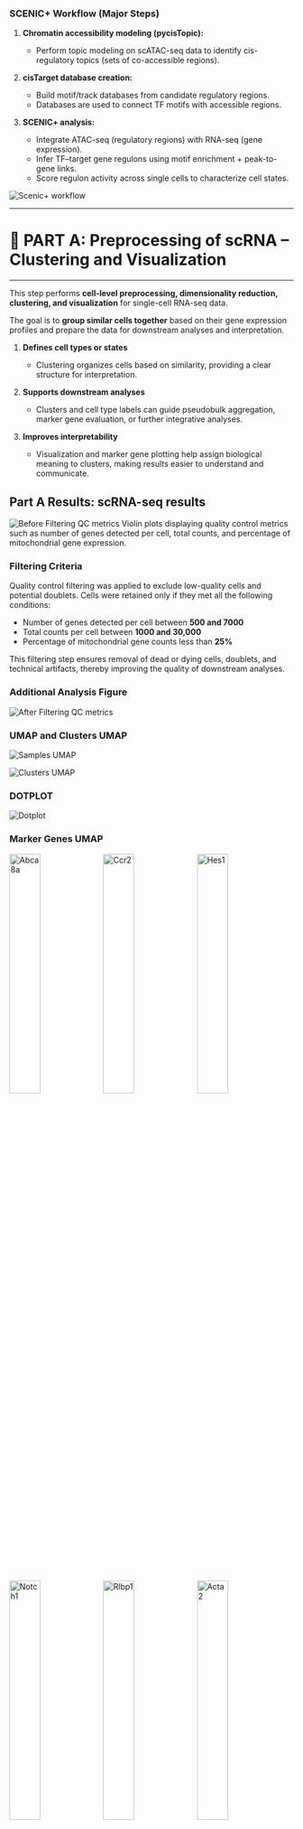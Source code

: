 ### SCENIC+ Workflow (Major Steps)

1. **Chromatin accessibility modeling (pycisTopic):**  
   - Perform topic modeling on scATAC-seq data to identify cis-regulatory topics (sets of co-accessible regions).

2. **cisTarget database creation:**  
   - Build motif/track databases from candidate regulatory regions.  
   - Databases are used to connect TF motifs with accessible regions.

3. **SCENIC+ analysis:**  
   - Integrate ATAC-seq (regulatory regions) with RNA-seq (gene expression).  
   - Infer TF–target gene regulons using motif enrichment + peak-to-gene links.  
   - Score regulon activity across single cells to characterize cell states.

![Scenic+ workflow](scenicplusWorkflow.png)


---
# 🛑 PART A: Preprocessing of scRNA – Clustering and Visualization
---

This step performs **cell-level preprocessing, dimensionality reduction, clustering, and visualization** for single-cell RNA-seq data.  

The goal is to **group similar cells together** based on their gene expression profiles and prepare the data for downstream analyses and interpretation.

1. **Defines cell types or states**
   - Clustering organizes cells based on similarity, providing a clear structure for interpretation.

2. **Supports downstream analyses**
   - Clusters and cell type labels can guide pseudobulk aggregation, marker gene evaluation, or further integrative analyses.

3. **Improves interpretability**
   - Visualization and marker gene plotting help assign biological meaning to clusters, making results easier to understand and communicate.


## Part A Results: scRNA-seq results    

![Before Filtering QC metrics](figures/violin_QC.png)
Violin plots displaying quality control metrics such as number of genes detected per cell, total counts, and percentage of mitochondrial gene expression.

### Filtering Criteria

Quality control filtering was applied to exclude low-quality cells and potential doublets. Cells were retained only if they met all the following conditions:

- Number of genes detected per cell between **500 and 7000**
- Total counts per cell between **1000 and 30,000**
- Percentage of mitochondrial gene counts less than **25%**

This filtering step ensures removal of dead or dying cells, doublets, and technical artifacts, thereby improving the quality of downstream analyses.


### Additional Analysis Figure
![After Filtering QC metrics](figures/violin_AfterQC.png)

### UMAP and Clusters UMAP


![Samples UMAP](figures/umap_clustered_mNeurog2_Samples.png)


![Clusters UMAP](figures/umap_clustered_mNeurog2_Clusters.png)

### DOTPLOT 
![Dotplot](figures/clustered_mNeurog2_Dotplot.png)

### Marker Genes UMAP

<img src="figures/umap_clustered_mNeurog2_Abca8a.png?v=4" alt="Abca8a" width="33%"><img src="figures/umap_clustered_mNeurog2_Ccr2.png?v=4" alt="Ccr2" width="33%"><img src="figures/umap_clustered_mNeurog2_Hes1.png?v=4" alt="Hes1" width="33%">
<img src="figures/umap_clustered_mNeurog2_Notch1.png?v=4" alt="Notch1" width="33%"><img src="figures/umap_clustered_mNeurog2_Rlbp1.png?v=4" alt="Rlbp1" width="33%"><img src="figures/umap_clustered_mNeurog2_Acta2.png?v=4" alt="Acta2" width="33%">
<img src="figures/umap_clustered_mNeurog2_Chat.png?v=4" alt="Chat" width="33%"><img src="figures/umap_clustered_mNeurog2_Hes5.png?v=4" alt="Hes5" width="33%"><img src="figures/umap_clustered_mNeurog2_Nrl.png?v=4" alt="Nrl" width="33%">
<img src="figures/umap_clustered_mNeurog2_Rpe65.png?v=4" alt="Rpe65" width="33%"><img src="figures/umap_clustered_mNeurog2_Apoe.png?v=4" alt="Apoe" width="33%">
<img src="figures/umap_clustered_mNeurog2_Insm1.png?v=4" alt="Insm1" width="33%"><img src="figures/umap_clustered_mNeurog2_Olig2.png?v=4" alt="Olig2" width="33%"><img src="figures/umap_clustered_mNeurog2_Sebox.png?v=4" alt="Sebox" width="33%">
<img src="figures/umap_clustered_mNeurog2_Aqp4.png?v=4" alt="Aqp4" width="33%"><img src="figures/umap_clustered_mNeurog2_Csf1r.png?v=4" alt="Csf1r" width="33%"><img src="figures/umap_clustered_mNeurog2_Isl1.png?v=4" alt="Isl1" width="33%">
<img src="figures/umap_clustered_mNeurog2_Otx2.png?v=4" alt="Otx2" width="33%"><img src="figures/umap_clustered_mNeurog2_Slc17a7.png?v=4" alt="Slc17a7" width="33%"><img src="figures/umap_clustered_mNeurog2_Arr3.png?v=4" alt="Arr3" width="33%">
<img src="figures/umap_clustered_mNeurog2_Elavl3.png?v=4" alt="Elavl3" width="33%"><img src="figures/umap_clustered_mNeurog2_Kcnj8.png?v=4" alt="Kcnj8" width="33%"><img src="figures/umap_clustered_mNeurog2_Pax2.png?v=4" alt="Pax2" width="33%">
<img src="figures/umap_clustered_mNeurog2_Slc1a3.png?v=4" alt="Slc1a3" width="33%"><img src="figures/umap_clustered_mNeurog2_Ascl1.png?v=4" alt="Ascl1" width="33%"><img src="figures/umap_clustered_mNeurog2_Elavl4.png?v=4" alt="Elavl4" width="33%">
<img src="figures/umap_clustered_mNeurog2_Lhx1.png?v=4" alt="Lhx1" width="33%"><img src="figures/umap_clustered_mNeurog2_Pax6.png?v=4" alt="Pax6" width="33%"><img src="figures/umap_clustered_mNeurog2_Slc6a9.png?v=4" alt="Slc6a9" width="33%">
<img src="figures/umap_clustered_mNeurog2_Atoh7.png?v=4" alt="Atoh7" width="33%"><img src="figures/umap_clustered_mNeurog2_Emx1.png?v=4" alt="Emx1" width="33%"><img src="figures/umap_clustered_mNeurog2_Lhx2.png?v=4" alt="Lhx2" width="33%">
<img src="figures/umap_clustered_mNeurog2_Pou4f2.png?v=4" alt="Pou4f2" width="33%"><img src="figures/umap_clustered_mNeurog2_Sox11.png?v=4" alt="Sox11" width="33%"><img src="figures/umap_clustered_mNeurog2_Bsn.png?v=4" alt="Bsn" width="33%">
<img src="figures/umap_clustered_mNeurog2_Foxn4.png?v=4" alt="Foxn4" width="33%"><img src="figures/umap_clustered_mNeurog2_Lhx4.png?v=4" alt="Lhx4" width="33%"><img src="figures/umap_clustered_mNeurog2_Prdm1.png?v=4" alt="Prdm1" width="33%">
<img src="figures/umap_clustered_mNeurog2_Sox9.png?v=4" alt="Sox9" width="33%"><img src="figures/umap_clustered_mNeurog2_Cabp5.png?v=4" alt="Cabp5" width="33%"><img src="figures/umap_clustered_mNeurog2_Gad1.png?v=4" alt="Gad1" width="33%">
<img src="figures/umap_clustered_mNeurog2_Malat1.png?v=4" alt="Malat1" width="33%"><img src="figures/umap_clustered_mNeurog2_Prdx6.png?v=4" alt="Prdx6" width="33%"><img src="figures/umap_clustered_mNeurog2_Tfap2a.png?v=4" alt="Tfap2a" width="33%">
<img src="figures/umap_clustered_mNeurog2_Calb1.png?v=4" alt="Calb1" width="33%"><img src="figures/umap_clustered_mNeurog2_Gfap.png?v=4" alt="Gfap" width="33%"><img src="figures/umap_clustered_mNeurog2_mt-Atp6.png?v=4" alt="mt-Atp6" width="33%">
<img src="figures/umap_clustered_mNeurog2_Rbfox3.png?v=4" alt="Rbfox3" width="33%"><img src="figures/umap_clustered_mNeurog2_Tie1.png?v=4" alt="Tie1" width="33%"><img src="figures/umap_clustered_mNeurog2_Calb2.png?v=4" alt="Calb2" width="33%">
<img src="figures/umap_clustered_mNeurog2_Glul.png?v=4" alt="Glul" width="33%"><img src="figures/umap_clustered_mNeurog2_Neurog2.png?v=4" alt="Neurog2" width="33%"><img src="figures/umap_clustered_mNeurog2_Rho.png?v=4" alt="Rho" width="33%">
<img src="figures/umap_clustered_mNeurog2_Vim.png?v=4" alt="Vim" width="33%">

### Annotations 

![Annotations ON](figures/annotated_clustered_mNeurog2_annotationsON.png)

![Annotations](figures/annotated_clustered_mNeurog2_annotations.png)

### Cell counts 

This is the cell counts in clusters based on barcodes:

| Cluster      | Cell Count |
|--------------|-----------|
| MG           | 3206      |
| BC           | 1298      |
| Rod          | 997       |
| MGPC         | 612       |
| Microglia    | 344       |
| AC           | 103       |
| Cone         | 48        |
| Astrocyte    | 4         |
|**Total cells** | **6612** |


---
# 🛑 PART B: Pycistopic: preprocessing the ATAC part and integrating metadata from scRNA 
---


## scATAC preanalyis by Seurat as input to pycistopic preprocessing 

![ATAC UMAP](ATAC_samples.png)

### Clustering 

![ATAC CLUSTERS](ATAC_clusters.png)

---

> ## 🔹 1. Pseudobulk Export with pycisTopic 

This step **executes the pseudobulk aggregation** using `pycisTopic`.  
- Takes the conceptual idea and TSV intermediates from Step 1 and **produces the actual BED/BigWig files** for downstream analysis.  
- Aggregates reads per **cell type × sample**, generating clean coverage tracks for visualization and peak calling.  

---

## [pycistopic_pseudobulk.py](pycistopic_pseudobulk.py)


1. **Aggregates fragments into pseudobulk TSVs** (if not already created)  
   - Combines all reads for each group into a single table of fragment coordinates.  

3. **Converts TSVs to standard formats**  
   - **BED files:** fragment positions formatted for downstream peak calling (MACS2, etc.).  
   - **BigWig files:** normalized coverage tracks for visualization in genome browsers.  

4. **Organizes outputs**  
   - Saves **TSV reference files** with paths to all BED and BigWig files for downstream pipelines.  

---

> ## Inputs
>
> 1. **Fragment files**: `fragments.tsv.gz` per sample (from the experiment).  
> 2. **Chromosome sizes**: defines genome boundaries (from UCSC or Ensembl).  

---

> ## Outputs
>
> 1. **BED files** – fragment coordinates per pseudobulk (cell type × sample).  
> 2. **BigWig files** – normalized coverage tracks for genome browsers or QC.  
> 3. **TSV lists** – references of all generated BED/BigWig paths.  

---

Step 1 was like **planning and creating the combined raw audio (TSV tables)**.  
Step 2 is where we **mix, normalize, and export it into clean, usable formats (BED/BigWig)** for analysis.  
 
## Pseudobulk output: cell data summary

Total barcodes across all samples: 1156914
-----------------------
Sample distribution:
-----------------------
### 
| Sample   | Barcodes   |
|----------|------------|
| Control  | 584491     |
| KO       | 572423     |

and

```
scenicOuts/
└── consensus_peak_calling
    ├── bed_paths.tsv
    ├── bw_paths.tsv
    ├── pseudobulk_bed_files
    │   ├── Control.fragments.tsv.gz
    │   └── KO.fragments.tsv.gz
    └── pseudobulk_bw_files
        ├── Control.bw
        └── KO.bw
```


> ## 🔹 2. Peak Calling Step with MACS2


This step identifies **peaks**, i.e., genomic regions that are significantly enriched for ATAC-seq fragments.  

- Pseudobulk files summarize the signal for each **cell type × sample**.  
- MACS2 uses these aggregated fragment coordinates to detect regions with **high accessibility**, likely representing regulatory elements such as enhancers or promoters.  
- The output peaks are later used to generate **consensus peaks** and for topic modeling in pycisTopic.

---

> ## Inputs
>
> 1. **Pseudobulk BED files** from the previous step  
>    - Contain aggregated fragment coordinates per cell type × sample.  
>
> 2. **Genome size** (e.g., `mm` for mouse)  
>    - Required for MACS2 to estimate background signal and calculate statistical significance.  

---

> ## Outputs
>
> 1. **Peak files (`.narrowPeak`)**  
>    - Lists genomic regions with significantly enriched ATAC fragments per pseudobulk.  
>
> 2. **BED files of peaks (optional)**  
>    - Can be used for merging into consensus peaks across samples.  
>
> 3. **Auxiliary MACS2 files**  
>    - Statistics and logs for quality control (e.g., peak scores, fragment pileups).  

---

## [run_macs2](`run_macs2.py`)

1. **Convert fragment files to BED format**  
   - Ensures compatibility with MACS2 (chromosome, start, end).  

2. **Call peaks using MACS2**  
   - Scans the genome to find regions with **more fragments than expected by chance**.  
   - Parameters like `--shift` and `--extsize` adjust fragment positioning to capture accessible regions accurately.  
   - Each pseudobulk sample is processed independently.  

3. **Store peak files**  
   - Produces a BED-like file of called peaks for each pseudobulk.


Think of the pseudobulk BED as a **heat map of open windows across the city**.  
- MACS2 finds **clusters of “hot spots”** where many windows are open at once — these are your peaks.  
- Each peak represents a genomic region with strong evidence of accessibility in that cell type.


### Density plot for KO and Controol narrowPeaks 

![Control](Control_peaks.png)  

![KO](KO_peaks.png)



> ## 🔹 3. Consensus Peak Generation Step


After pseudobulk aggregation and MACS2 peak calling, each sample (or cell type × sample) has its **own set of peaks**.  
- Different samples may have slightly different peaks because of biological variability or sequencing depth.  
- To do comparative analyses across samples or feed data into pycisTopic, we need **one unified set of peaks** — the **consensus peak set**.  

Think of it as **finding all regions that are open in at least one sample and merging overlapping regions into a master list**.

- Ensures **all samples/cell types are analyzed on the same set of genomic regions**, which is critical for:
  - Accurate topic modeling (pycisTopic LDA)
  - Differential accessibility analysis
  - Integration with scRNA-seq metadata
---

## What does it do?

1. **Collect all individual MACS2 peaks**  
   - Each pseudobulk BED file from Step 2 has peaks called separately using MACS2.  

2. **Combine all peak files**  
   - Concatenate all peak files into one large table.  

3. **Sort and merge overlapping peaks**  
   - Using tools like **bedtools sort** and **bedtools merge**.  
   - If two peaks from different samples overlap, they are merged into a single peak region.  
   - The result is a **non-redundant, genome-wide consensus peak set**.

---

> ## Inputs
>
> 1. **MACS2 peak files** (`*.narrowPeak` or BED)  
>    - Generated per sample/pseudobulk in the previous MACS2 step.  
>
> 2. **Optional parameters** (if any) for merging, e.g., minimum overlap or padding.  

---

> ## Outputs
>
> 1. **Consensus peaks BED file**  
>    - One unified list of all peak regions across samples.  
>    - This file is later used to define **features/regions in pycisTopic objects**.  
>
> 2. **Intermediate combined BED** (optional)  
>    - The unsorted concatenated peaks before merging.  


---

Imagine several people drawing maps of the same city, each highlighting where the windows are open.  
- Each map may differ slightly.  
- The consensus peak step **merges all maps into one master map** that shows all open windows observed across everyone.  


---


> ## 🔹 4. TSS Generation Step in pycisTopic

This step generates a **BED file containing the transcription start sites (TSSs)** of genes for the reference genome.  

- TSS regions are important for **quality control**, such as checking **TSS enrichment** in ATAC-seq data.  
- It can also be used to **annotate peaks** with nearby genes for downstream analyses.  

1. **Extract TSS positions from gene annotations**
   - For each gene, determine the **chromosome, strand, and start position** corresponding to the TSS.

2. **Convert to BED format**
   - Each TSS is represented as a genomic interval suitable for downstream QC or annotation.

3. **Save TSS BED file**
   - The BED file can be used for **TSS enrichment analysis** or annotating peaks to genes.

- This step **does not directly depend on the pseudobulk or MACS2 peaks**.
- It **uses the reference genome annotation**, so it is independent of previous sample-specific steps.
- The generated TSS BED file is primarily used for **quality control** (e.g., checking enrichment of ATAC signal at TSSs) and for **peak annotation downstream**.


---

> ## Inputs
>
> 1. **Reference genome annotation**  
>    - Provided by pycisTopic via Ensembl gene annotations (e.g., `"mmusculus_gene_ensembl"`).  
>    - Contains gene coordinates, including TSS positions.  
>
> 2. **Genome build specification**  
>    - UCSC or Ensembl genome coordinates (e.g., `"mm10"` for mouse).  
>
> ---
>
> ## Outputs
>
> 1. **TSS BED file**  
>    - Contains genomic coordinates of all transcription start sites for the reference genome.  
>    - Example path: `outs/qc/tss_mm10.bed`.  


> ## 🔹 5. QC check and plots 


### TH1
- Barcode QC  
  ![](scenicOuts/QC/TH1_barcode_qc.png)

- General QC  
  ![](scenicOuts/QC/TH1_qc.png)

### TH2
- Barcode QC  
  ![](scenicOuts/QC/TH2_barcode_qc.png)

- General QC  
  ![](scenicOuts/QC/TH2_qc.png)


### QC Barcodes Summary

#### File Information
- **File**: `qc_barcodes_thresholds.pkl`
- **Status**: ✅ **VALID** - Ready for CistopicObject creation

#### Sample Overview

| Sample | Cells Passing QC | Unique Fragments Threshold | TSS Enrichment Threshold | FRIP Threshold |
|--------|------------------|----------------------------|--------------------------|----------------|
| **TH1** | ~200 cells | 1,354 | 1.72 | 0 |
| **TH2** | ~200 cells | 1,174 | 1.87 | 0 |

#### Data Structure
```python
{
    'barcodes': {
        'TH1': array([~200 cell barcodes]),
        'TH2': array([~200 cell barcodes])
    },
    'thresholds': {
        'TH1': {
            'unique_fragments_threshold': 1353.92,
            'tss_enrichment_threshold': 1.72,
            'frip_threshold': 0
        },
        'TH2': {
            'unique_fragments_threshold': 1174.01,
            'tss_enrichment_threshold': 1.87,
            'frip_threshold': 0
        }
    }
}
```

> ## 🔹 6. Creating Cistopic Objects Step

This step creates a **cistopic object**, which is the central data structure used by pycisTopic for **topic modeling of chromatin accessibility**.  

- The cistopic object organizes **fragment data, peak regions, and QC information** in a way suitable for downstream analyses.  
- It is essentially a **single-cell peak-by-cell matrix** stored in a Python pickle file, with metadata attached.  

1. **Load fragments and QC metadata**
   - Filter cells based on QC thresholds.

2. **Map fragments to consensus peaks**
   - Assign each fragment from a cell to a peak, creating a **peak-by-cell matrix**.

3. **Remove blacklisted regions**
   - Exclude problematic regions that may generate false positives.

4. **Store in cistopic object**
   - Includes:
     - Cell-by-peak matrix
     - Cell metadata (sample, cell type, QC info)
     - Peak metadata (genomic coordinates, annotation)

5. **Save as Python pickle**
   - This object will be used for **topic modeling, clustering, and downstream analysis**.

- This step is **critical** because it transforms raw and pseudobulk fragment data into a structured object suitable for all downstream pycisTopic analyses.

---

> ## Inputs
>
> 1. **Fragments dictionary (`fragments_dict.pkl`)**  
>    - Maps each sample name to its fragment file (`.tsv.gz`).  
>    - Produced or referenced from earlier steps (preprocess/pseudobulk fragment info).  
>
> 2. **QC results (`qc_barcodes_thresholds.pkl`)**  
>    - Information about filtered/high-quality cells, such as thresholds for minimum fragments, TSS enrichment, etc.  
>    - Derived from QC steps performed earlier.  
>
> 3. **Consensus peaks BED file**  
>    - Generated in the **previous consensus peak step**.  
>    - Defines the genomic regions (peaks) that will form the rows of the cell-by-peak matrix.  
>
> 4. **Blacklist BED file (`mm10-blacklist.v2.bed`)**  
>    - Contains regions of the genome known to produce artefactual signals, which are excluded.  
>
> 5. **QC output directory**  
>    - Provides additional QC-related files for integration.  
>
> 6. **Number of CPUs (`n_cpu`)**  
>    - Used for parallel processing.  
>
> ---
>
> ## Outputs
>
> 1. **Cistopic object (`cistopic_objects_mm10.pkl`)**  
>    - Single Python object storing the filtered peak-by-cell matrix and associated metadata.  
>    - Ready for running **topic modeling (LDA)** and other analyses in pycisTopic.  


# CistopicObject Analysis Summary

## 📁 File Information
- **File**: `cistopic_objects_mm10.pkl`
- **Status**: ✅ **VALID** - Ready for SCENIC+ workflow
- **Size**: 244,060.45 KB
- **Structure**: List of 2 CistopicObjects

## 🧫 Sample Overview

| Sample | Cells | Regions | Project Name | Fragment File |
|--------|-------|---------|--------------|---------------|
| **TH1** | 294 cells | 163,474 regions | `TH1` | `TH1_atac_fragments.tsv.gz` |
| **TH2** | 258 cells | 163,375 regions | `TH2` | `TH2_atac_fragments.tsv.gz` |

## 📊 Data Structure

### Cell Data (per sample)
- **Shape**: 294 × 23 (TH1), 258 × 23 (TH2)
- **Key Columns**: 
  - `cisTopic_nr_frag` - Total fragments per cell
  - `cisTopic_log_nr_frag` - Log-transformed fragment count
  - `cisTopic_nr_acc` - Accessible regions per cell
  - `sample_id` - Sample identifier
- **Barcode Format**: `{CELL_BARCODE}-{SAMPLE_ID}` (e.g., `ATCACAATCACAGGAA-1-TH1`)

### Region Data (per sample)
- **Shape**: ~163,000 × 8
- **Genomic Format**: `chr{number}:{start}-{end}`
- **Key Columns**: 
  - `Chromosome`, `Start`, `End`, `Width`
  - `cisTopic_nr_frag` - Fragment count per region
  - `cisTopic_nr_acc` - Cell accessibility per region

## ✅ Quality Assessment
- **✓ Cell Recovery**: Good cell counts (294 + 258 = 552 total cells)
- **✓ Region Consistency**: Similar number of regions between samples
- **✓ Data Integrity**: All expected metadata columns present
- **✓ Format Compliance**: Proper barcode and region naming conventions

**Status**: ✅ **READY FOR DOWNSTREAM ANALYSIS**

> ## 🔹 7. Merging Cistopic Objects Step


This step merges **one or more cistopic objects** into a single unified object.  

- In workflows with multiple samples, batches, or preprocessing runs, each cistopic object may represent a separate sample or subset of cells.  
- Merging combines them into a **single cistopic object**, making downstream analyses (topic modeling, clustering, DAR analysis) easier and consistent across all cells.  

1. **Load all input cistopic objects**
   - One object per sample or batch.

2. **Combine peak matrices**
   - Align peaks across objects to ensure **consistent genomic coordinates**.

3. **Merge cell metadata**
   - Keep track of **cell type, sample, QC info** for all cells.

4. **Create unified cistopic object**
   - Contains all cells and peaks in a single structure.

5. **Save merged object**
   - Stored as a Python pickle for use in downstream pycisTopic steps.

- **Takes individual cistopic objects** generated in the `create_cistopic_objects.py` step.
- Aligns and merges them so that **all samples/cells are in one unified object** for downstream pycisTopic analysis.

---
> ## Inputs
>
> 1. **Cistopic object(s) (`cistopic_objects_mm10.pkl`)**  
>    - Created in the previous step.  
>    - Contains:  
>      - Peak-by-cell matrices  
>      - Cell metadata (cell type, sample, QC info)  
>      - Peak metadata  
>
> 2. **Output path (`merged_cistopic.pkl`)**  
>    - Where the merged cistopic object will be saved.  
>
> ---
>
> ## Outputs
>
> 1. **Merged cistopic object (`merged_cistopic.pkl`)**  
>    - Single object containing all cells and peaks.  
>    - Ready for:  
>      - LDA/topic modeling  
>      - Clustering  
>      - Differential accessibility analysis  

1. **Load all input cistopic objects**  
   - One object per sample or batch.  

2. **Combine peak matrices**  
   - Align peaks across objects to ensure **consistent genomic coordinates**.  

3. **Merge cell metadata**  
   - Keep track of **cell type, sample, QC info** for all cells.  

4. **Create unified cistopic object**  
   - Contains all cells and peaks in a single structure.  

5. **Save merged object**  
   - Stored as a Python pickle for use in downstream pycisTopic steps.

---

## Merged CistopicObject Summary

### 📊 Dataset Overview
- **Project**: TH1_TH2_merged
- **Total Cells**: 552 (294 TH1 + 258 TH2)
- **Total Regions**: 164,065
- **File Size**: 226,875.51 KB

### 🧫 Sample Integration
- **Fragments**: Both TH1 and TH2 fragment files integrated
- **Cell Data**: All 552 cells with complete QC metrics (23 columns)
- **Region Data**: Unified genomic regions from both samples



> ## 🔹 8. Adding scRNA-seq Metadata to Cistopic Objects

This step integrates **scRNA-seq-derived metadata** into the merged cistopic object.  

- Single-cell RNA-seq preprocessing (clustering, cell type annotation) provides **cell type labels, sample IDs, or other metadata**.  
- Attaching this information to the cistopic object allows **linking chromatin accessibility topics to known cell types** for interpretation.  

1. **Load merged cistopic object**
   - Contains all ATAC-seq cells in a single structure.

2. **Load scRNA metadata**
   - Map cell barcodes to those in the cistopic object.

3. **Attach metadata to cistopic object**
   - Adds new columns in the cell metadata (obs) of the cistopic object.
   - This allows **annotating cells with known cell types or clusters** derived from scRNA-seq.

4. **Save updated cistopic object**
   - The new object contains both chromatin accessibility data and scRNA-derived annotations.

- **Takes the merged cistopic object** from the previous merging step.
- **Takes metadata from scRNA preprocessing**, including clusters and cell type labels.
- **Purpose:** Link ATAC-seq profiles to known cell types for biological interpretation and downstream analyses.


---

> ## Inputs
>
> 1. **Merged cistopic object (`merged_cistopic.pkl`)**  
>    - Created in the previous merge step.  
>    - Contains the **ATAC-seq peak-by-cell matrix** and ATAC metadata.  
>
> 2. **scRNA-seq metadata CSV (`scRNA_barcodes.csv`)**  
>    - Contains cell barcodes and associated information such as:  
>      - Cell type labels  
>      - Sample ID  
>      - Cluster assignments  
>
> 3. **Output pickle path (`merged_with_meta.pkl`)**  
>    - Where the updated cistopic object with metadata will be saved.  
>
> ---
>
> ## Outputs
>
> 1. **Cistopic object with scRNA metadata (`merged_with_meta.pkl`)**  
>    - Each cell now has ATAC-seq data **and** associated scRNA-seq-derived labels.  
>    - Enables cell type–specific analyses in topic modeling, DAR identification, and visualization.  
> 
> ---


> ## 🔹 9. Topic Modeling with Mallet (run_mallet.py)

This step performs **Latent Dirichlet Allocation (LDA) topic modeling** on the chromatin accessibility data stored in the cistopic object.  

- Each **topic represents a set of genomic regions (peaks) that tend to be accessible together** across cells.  
- Topic modeling reduces the high-dimensional peak-by-cell matrix into a **smaller number of interpretable patterns**, capturing regulatory programs or cell type–specific accessibility.  
- Mallet is a high-performance Java-based LDA implementation used here to efficiently handle large single-cell ATAC datasets.  

1. **Cistopic object with topic models**
   - Contains updated metadata:
     - Each cell’s topic proportions
     - Each topic’s peak composition

2. **Mallet model files**
   - Intermediate files for each topic and iteration
   - Useful for diagnostics or rerunning analyses

3. **Saved directories** (`MALLET/`)
   - Organizes all output for downstream steps, including LDA visualization and DAR analysis.

- **Takes the annotated cistopic object** from `add_scrna_metadata.py`
- Uses the **peak-by-cell matrix** (from consensus peaks) and **cell metadata** (from scRNA annotations)
- This is the core analytical step where the **high-dimensional ATAC-seq data is reduced into interpretable topics**, which will be used in clustering, DAR analysis, and visualization.

### 🧬 Mallet Example for Biologists

![Figure: MALLET NLP](MALLETNLP.png)
Source : Blei, D.M., 2012. Probabilistic topic models. Commun. ACM 55(4)


### In GRN context 



### 🧩 What is a GRN Module?

In the context of gene regulatory networks (GRNs), a **module** is:

> A group of **genes and/or regulatory regions (peaks)** that are **co-regulated**, meaning they tend to be active together in the same cells.  
> Modules often correspond to the set of genes controlled by the same transcription factor or regulatory program.  

Modules help simplify complex GRNs by grouping together genes with coordinated activity, making it easier to understand regulatory patterns in single-cell data.

| NLP Concept      | GRN Concept (SCENIC+) | What Mallet counts            | What LDA classifies             |
| ---------------- | --------------------- | ----------------------------- | ------------------------------- |
| Document         | Cell                  | Word occurrences per document | Topics in document              |
| Word             | Gene / Peak           | Frequency in document / cell  | Module membership               |
| Topic            | Module                | Co-occurring words/features   | Which genes/peaks form a module |
| Topic proportion | Module activity       | Counts in documents/cells     | Strength of module per cell     |



> ## Inputs
>
> 1. **Annotated cistopic object (`merged_with_meta.pkl`)**
>    - Contains:
>      - Peak-by-cell matrix (from previous steps)
>      - scRNA-seq metadata for each cell (cell type, cluster, sample)
>
> 2. **Mallet software path**
>    - The executable used to run LDA.
>
> 3. **Topic modeling parameters**
>    - `n_topics`: number of topics to infer (e.g., 15, 20, 25, 30)
>    - `n_iter`: number of iterations for the LDA algorithm
>    - `alpha` / `eta`: Dirichlet priors controlling sparsity and topic distribution
>    - `random_state`: ensures reproducibility
>
> 4. **Computational settings**
>    - `n_cpu`: number of CPUs for parallel processing
>    - `mallet_memory`: memory allocated for Mallet
>    - Temporary and save directories (`tmp_path`, `save_path`)
>
> ## Outputs
>
> 1. **Cistopic object with topic models**
>    - Contains updated metadata:
>      - Each cell’s topic proportions
>      - Each topic’s peak composition
>
> 2. **Mallet model files**
>    - Intermediate files for each topic and iteration
>    - Useful for diagnostics or rerunning analyses
>
> 3. **Saved directories** (`MALLET/`)
>    - Organizes all output for downstream steps, including LDA visualization and DAR analysis.

--- 
> ## 🔹 10. Adding LDA Model to Cistopic Object


This step integrates the **topic modeling results generated by Mallet** back into the cistopic object.  

- After running Mallet, the topic assignments and distributions are stored in external files.  
- To continue downstream pycisTopic analyses (clustering, DAR, visualization), the **cistopic object must include the LDA model results** internally.  

1. **Load the cistopic object and Mallet outputs**
   - Reads the topic distributions for cells and peak compositions per topic.

2. **Attach LDA results to the cistopic object**
   - For each cell: stores **topic proportions**.
   - For each topic: stores **peak weights / peak-to-topic assignment**.

3. **Save the updated cistopic object**
   - The object is now fully ready for:
     - Clustering based on topics
     - Differential accessibility analysis (DAR)
     - Visualization (UMAP, heatmaps, dotplots)

- **Takes the cistopic object with merged cells and scRNA metadata**.
- **Uses the topic modeling results generated by Mallet** in the previous step.
- Prepares the object for **all downstream analyses in pycisTopic**, making it the “complete” cistopic object.



# 🧬 LDA in SCENIC+ (after Mallet)

**Input from Mallet:** A count matrix of genes/peaks per cell: each row = a cell, each column = a gene/peak, each entry = how often that gene/peak occurs (or is active) in that cell.

## Step 1: Initialize Modules (Topics)
LDA assumes that each cell is a mixture of modules (like a mixture of topics in NLP). It randomly assigns each gene/peak in each cell to a tentative module.  
Example:  
Cell 1: [GeneA, GeneB, GeneC, Peak1, Peak2] → [Module 0, Module 1, Module 0, Module 0, Module 1]  
Cell 2: [GeneD, GeneE, GeneC, Peak2, Peak3] → [Module 1, Module 1, Module 0, Module 1, Module 0]  
At this point, module assignments are just random guesses.

## Step 2: Iterative Update (Gibbs Sampling)
LDA repeatedly updates the assignment of each gene/peak to a module based on: 1) which modules are common in this cell (cell-level distribution) and 2) which modules usually contain this gene/peak across all cells (feature-level distribution). The algorithm uses probabilistic rules to favor assignments that explain the observed co-occurrences better. Intuition: Genes/peaks that tend to appear together across multiple cells gradually get grouped into the same module.

## Step 3: Define Modules
After many iterations, LDA converges. Each module is defined by a set of genes/peaks that co-occur across cells. These are the regulatory modules: groups of co-regulated genes/peaks.  
Example:  
Module 0: GeneA, GeneC, Peak1  
Module 1: GeneB, GeneD, GeneE, Peak2, Peak3

## Step 4: Module Activity per Cell
LDA calculates, for each cell, how strongly each module is represented:  
| Cell  | Module 0 | Module 1 |  
|-------|----------|----------|  
| 1     | 0.6      | 0.4      |  
| 2     | 0.4      | 0.6      |  
| 3     | 0.7      | 0.3      |  
This tells us which modules are active in each cell, analogous to topic proportions in NLP.

## ✅ Summary
Goal of LDA in SCENIC+: Discover hidden regulatory structure in single-cell data.  
Input: Mallet counts of genes/peaks per cell.  
Output: 1) Modules = groups of co-occurring/co-regulated genes/peaks, 2) Module activity per cell = how strongly each module is present in each cell. LDA is essentially finding hidden patterns of co-regulation from the raw co-occurrence data prepared by Mallet.

---

> ## Inputs
>
> 1. **Cistopic object with Mallet outputs (`MALLET/merged_cistopic_with_models.pkl`)**  
>    - Contains:  
>      - Peak-by-cell matrix  
>      - Cell metadata (including scRNA annotations)  
>      - Placeholder for LDA topics  
>
> 2. **Output path (`outs/`)**  
>    - Where the updated cistopic object with the integrated LDA model will be saved.  
>
> ---
>
> ## Outputs
>
> 1. **Cistopic object with integrated LDA model (`cistopic_LDA_obj.pkl`)**  
>    - Each cell has topic proportions.  
>    - Each topic has peak weights.  
>    - Contains all previous metadata (scRNA annotations, QC info).  
>
> ---


> ## 🔹 11. Clustering Cistopic Objects and UMAP Visualization

This step performs **dimensionality reduction and clustering** of cells based on their **topic profiles**.  

- Each cell now has a **topic proportion vector** from the previous LDA step.  
- Clustering identifies groups of cells with similar chromatin accessibility patterns.  
- UMAP is used to **visualize the cells in 2D space** for exploratory analysis and interpretation.  

1. **Dimensionality reduction**
   - Computes a **cell-cell similarity graph** using the topic proportions.

2. **Leiden clustering**
   - Assigns cells into discrete clusters based on graph topology.
   - Multiple resolutions allow exploring different cluster granularities.

3. **UMAP embedding**
   - Projects high-dimensional topic profiles into 2D for visualization.
   - Each cell is positioned in 2D such that similar cells are close together.

4. **Save results**
   - Updates the cistopic object with **cluster assignments**.
   - Saves UMAP coordinates and plots for exploration.

- **Takes the cistopic object with integrated LDA model** (topic distributions per cell).
- **Uses topic proportions** to construct a similarity graph for clustering.
- Prepares the object for **differential accessibility analysis, visualization, and interpretation**.


---
> ## Inputs
>
> 1. **Cistopic object (`cistopic_obj_cleaned2.pkl`)**  
>    - Contains:  
>      - Peak-by-cell matrix  
>      - Cell metadata (including scRNA-seq annotations)  
>      - LDA topic distributions per cell  
>
> 2. **Clustering parameters**  
>    - `resolutions`: controls granularity of Leiden clustering (e.g., 0.6, 1.2, 3)  
>    - `k`: number of neighbors used for graph construction  
>
> 3. **Output directories**  
>    - Where UMAP plots and the clustered object will be saved.  
>
> ---
>
> ## Outputs
>
> 1. **Clustered cistopic object (`cistopic_obj_clustered.pkl`)**  
>    - Each cell has:  
>      - Topic proportions  
>      - Cluster assignment(s) at different resolutions  
>      - Original metadata (scRNA annotations, QC info)  
>
> 2. **UMAP plots**  
>    - Visualizes cell clusters and optionally sample or cell type labels.  
>
> 3. **UMAP coordinates and graph data**  
>    - Stored in the object for downstream analyses.  
>
> ---

### Clustering output 

#### Cell level annotations
 
![metadata](outs/umap_clusters/metadata_umap.png?v=2)

![qc metrics](outs/umap_clusters/qc_metrics_umap.png?v=2)

#### Cluster level annotations 

![annotated clusters](outs/umap_clusters/annotated_clusters_umap.png?v=2)

![topics umap](outs/umap_clusters/topic_umap.png?v=2)

![topics heatmap ](outs/umap_clusters/cell_topic_heatmap.png?v=2)

#### Quick look to cell ratios in pycistopic 

![0.6](outs/stats/pycisTopic_leiden_10_0.6_composition_barplot.png)
![1.2](outs/stats/pycisTopic_leiden_10_1.2_composition_barplot.png)
![3.0](outs/stats/pycisTopic_leiden_10_3.0_composition_barplot.png)


> ## 🔹 12. Binarizing Topics Step

This step **converts continuous topic distributions into binary accessibility matrices** for downstream analysis, such as differential accessibility testing (DAR).  

- Each cell has **topic proportions** from the LDA step.  
- Binarization transforms these proportions into **presence/absence calls**, e.g., a peak is considered "active" in a cell if its topic proportion passes a threshold.  
- This simplifies downstream analyses and makes them more robust to noise.

1. **Load clustered cistopic object**
   - Access topic proportions for each cell.

2. **Binarize topics**
   - Convert continuous topic weights into binary values (0/1) for each peak in each cell.
   - Thresholding ensures that only **high-confidence topic-peak associations** are considered active.

3. **Update cistopic object**
   - Replaces or adds a **binarized peak-by-cell matrix** to the object.

4. **Save results**
   - The binarized cistopic object is ready for **differential accessibility (DAR) analysis** and downstream analyses.

- **Takes the clustered cistopic object** with topic proportions from the previous clustering step.
- Converts continuous LDA results into a **binary format** suitable for DAR analysis.
- Prepares the object for **robust differential accessibility testing** and other downstream applications.


---

> ## Inputs
>
> 1. **Clustered cistopic object (`cistopic_obj_clustered.pkl`)**  
>    - Contains:  
>      - Peak-by-cell matrix  
>      - LDA topic proportions per cell  
>      - Cluster assignments from the previous step  
>
> 2. **Output directory (`outs/topics`)**  
>    - Where the binarized cistopic object and related files will be saved.  
>
> ----
>
> ## Outputs
>
> 1. **Binarized cistopic object (`cistopic_obj_binarized.pkl`)**  
>    - Contains binary peak-by-cell matrix alongside all previous metadata (topic assignments, clusters, scRNA annotations).  
>
> 2. **Optional summary files**  
>    - Can include per-topic peak statistics or binarization thresholds.  
>
> ---

---

#### Binarisations output 

![li](outs/topics/cell_topic_li.png?v=2)
![otsu](outs/topics/region_bin_otsu.png?v=2)
![top3k](outs/topics/region_bin_top3k.png?v=2)


> ## 🔹 13.  Differential Accessibility (DAR) Analysis Step


This step identifies **differentially accessible regions (DARs)** between groups of cells, such as cell types or clusters.  

- Uses the **binarized cistopic object** from the previous step.  
- Tests which peaks are significantly more accessible in one group of cells versus others.  
- Results can reveal **cell type–specific regulatory regions** or other biologically meaningful patterns.  

1. **Load the binarized cistopic object**
   - Access the binary peak-by-cell matrix and cell metadata.

2. **Group cells by the specified variable**
   - Example: group cells by `celltype_scrna`.

3. **Compute differential accessibility**
   - For each peak, compare accessibility across groups.
   - Use statistical tests and thresholds (adj. p-value, log2 fold-change) to identify significant DARs.

4. **Store results**
   - Annotates the cistopic object with DAR information.
   - Saves tables of significant DARs for each comparison.

- **Takes the binarized cistopic object** from the previous binarization step.
- Uses **cell type or cluster metadata** (from scRNA integration or clustering).
- Generates **peak-level annotations** identifying regions differentially accessible between groups.

---

> ## Inputs
>
> 1. **Binarized cistopic object (`cistopic_obj_binarized.pkl`)**  
>    - Contains:  
>      - Binary peak-by-cell matrix  
>      - Cell metadata (clusters, scRNA annotations, topic assignments)  
>
> 2. **Grouping variable (`-v celltype_scrna`)**  
>    - Specifies which cell metadata column to use for group comparisons (e.g., cell type labels from scRNA-seq).  
>
> 3. **Analysis parameters**  
>    - `n_cpu`: number of CPUs for parallel computation  
>    - `temp_dir`: temporary files storage  
>    - `scale_impute` / `scale_norm`: scaling factors for normalization  
>    - `adjpval_thr`: adjusted p-value threshold for significance  
>    - `log2fc_thr`: log2 fold-change threshold for significance  
>
> 4. **Output directory (`outs/DAR_results`)**  
>    - Where DAR results and updated cistopic objects will be saved.  
>
> ---
>
> ## Outputs
>
> 1. **Cistopic object with DAR annotations (`cistopic_obj_with_DARs.pkl`)**  
>    - Each peak is annotated with significance values, fold changes, and group-specific activity.  
>
> 2. **DAR result tables**  
>    - Lists of peaks that are differentially accessible per group.  
>
> 3. **Optional plots or summaries**  
>    - Can visualize DARs by cluster, cell type, or topic.  
>
> ---


#### DAR preliminary results

![Higly variable Regions](outs/DAR_results/highly_variable_regions.png?v=4)

![Imputed features](outs/DAR_results/imputed_features.png?v=4)


> ## 🔹 14. Exporting Region Sets from DAR Results

This step exports **lists of genomic regions (peaks) identified as DARs** into separate files for downstream analyses or external tools.  

- Takes the **cistopic object annotated with DAR results** from the previous step.  
- Generates **BED or other standard formats** representing differentially accessible regions per group or cell type.  
- These exported region sets can be used for:
  - Motif enrichment analysis  
  - Gene set enrichment analysis  
  - Visualization in genome browsers  


1. **Load the DAR-annotated cistopic object**
   - Access peaks and their associated DAR information.

2. **Select peaks per group or significance criteria**
   - Example: peaks with adjusted p-value below threshold and log2 fold-change above threshold.

3. **Export to BED or other standard formats**
   - One file per group or condition.
   - Includes genomic coordinates and optionally additional metadata.

4. **Save files in output directory**
   - Ready for downstream analyses or sharing with other tools.

- **Takes the DAR-annotated cistopic object** from `dar_analysis.py`.
- Uses **peak-level differential accessibility information** to generate region sets.
- Prepares results for **external analyses or downstream biological interpretation**.


---

> ## Inputs
>
> 1. **Cistopic object with DAR annotations (`cistopic_obj_with_DARs.pkl`)**  
>    - Contains:  
>      - Binary peak-by-cell matrix  
>      - Cell metadata  
>      - DAR results for each peak (p-values, fold-changes, significant groups)  
>
> 2. **Output directory (`outs/`)**  
>    - Where the exported region sets will be saved.  
>
> ---
>
> ## Outputs
>
> 1. **Region set files (BED)**  
>    - Lists of DARs per group, including genomic coordinates.  
>    - Can be used for motif enrichment, visualization, or pathway analyses.  
>
> 2. **Optional summary tables**  
>    - Summarize number of DARs per group or comparison.  
>
> ---

---
# 🛑 PART C:  cisTarget Databases for Motif Enrichment (Optional Step) 
---

This step involves **using cisTarget databases** for motif and regulatory network analysis downstream of pycisTopic.  

- cisTarget databases link **genomic regions (peaks) to transcription factor motifs** and candidate target genes.  
- They are required for **motif enrichment analysis, regulatory network inference, and linking DARs to TF activity**.  
- **Creating custom cisTarget databases is optional**, but can be done if you want to analyze a specific genome, species, or motif collection.  
- For speed and convenience, we will **rely on prebuilt databases** in this workflow.


## Prebuilt Databases

For mouse (`mm10`) or human (`hg38`), prebuilt cisTarget databases typically include:

1. **Motif rankings (`.feather` files)**  
   - Genome-wide ranking of regions for each transcription factor motif.  
   - Example: `"mm10-500bp-upstream-7species.mc9nr.feather"`  

2. **Motif annotations (`.motifs.tbl`)**  
   - Information about the motifs, including TF name, family, and source database.  

3. **Gene annotations**  
   - Links between regions and nearby genes, allowing assignment of TF motifs to target genes.  

- These prebuilt files allow **rapid motif enrichment analysis** without having to scan the entire genome manually.

---

## Role in Workflow

- cisTarget databases are used **after DARs or topic regions are identified**.  
- They allow pycisTopic to perform:

  1. **Motif enrichment analysis**  
     - Determine which TF motifs are overrepresented in DARs or topic-specific peaks.  
  2. **Regulatory network inference**  
     - Identify candidate TFs controlling cell type–specific chromatin accessibility.  

- Without these databases, the downstream steps (cisTarget enrichment) cannot run efficiently.  

---

## Using Prebuilt vs Custom Databases

- **Prebuilt databases (recommended):**  
  - Saves time, standardized, widely used, compatible with pycisTopic.  
- **Custom databases (optional):**  
  - Can be created if you need specific motifs, a custom genome build, or updated annotations.  
  - Takes longer but provides maximum flexibility.


🚨🚨 **Note:** ===> I skipped this part and relied on prebuilt databases for speed 🚀

---
# 🛑 PART D: Running Scenic+ workflow step 
---

- The Snakemake workflow runs the SCENIC+ pipeline on your processed ATAC (and optional scRNA) data.  
- Its main goal is to **infer gene regulatory networks (GRNs)** and compute **TF activity scores per cell**.

SCENIC+ builds on the outputs of **pycistopic** and **cistarget** to generate gene regulatory networks (GRNs).


> **Inputs**  
>  
> - **From pycistopic**  
>   - Cell states / clusters  
>   - Accessible chromatin regions (peaks)  
>  
> - **From cistarget**  
>   - Candidate regulatory regions linked to transcription factor (TF) motifs or ChIP-seq tracks  

----

> **Outputs**  
>  
> 1. **Gene Regulatory Network (GRN)**  
>    - TFs linked to predicted target genes  
>    - Derived from DARs/topics and motif enrichment  
>  
> 2. **TF Activity Matrices**  
>    - Quantitative scores of TF activity per cell  
>  
> 3. **Regulatory Modules**  
>    - Groups of genes predicted to be co-regulated by each TF  
>  
> 4. **Plots and Visualizations**  
>    - Heatmaps of TF activity  
>    - Network diagrams of GRNs  
>    - Motif enrichment summaries  

----

### What SCENIC+ does
SCENIC+ integrates these results to build and score regulatory networks:

**Link regions to genes**  
   - Connects accessible regions to nearby or correlated genes.  

**Combine TF–region and region–gene links**  
   - Builds TF → region → gene connections.  

**Score network activity per cell**  
   - Identifies which regulatory programs are active in different cell states.  

In details: 

1. **Prepare Input Matrices**
   - Extract peak-by-cell matrices or topic-specific binarized data from the cistopic object.  
   - Include cell metadata (clusters, cell types, scRNA info if available).  

2. **Motif Enrichment Using cisTarget**
   - For each DAR or topic-specific peak, identify enriched transcription factor motifs using prebuilt or custom cisTarget databases.  

3. **Regulatory Network Inference**
   - Combine motif enrichment with co-accessibility patterns (and optional scRNA co-expression) to link TFs to their predicted target genes.  
   - Construct a **gene regulatory network (GRN)**, identifying TF-gene relationships.  

4. **TF Activity Scoring**
   - Compute TF activity per cell based on accessibility of target peaks in the GRN.  
   - Produces a cell-by-TF activity matrix that can be used for clustering, visualization, or downstream analysis.  

5. **Visualization and Module Generation**
   - Generate regulatory modules: groups of co-regulated genes per TF.  
   - Create heatmaps, network diagrams, and motif enrichment plots for interpretation.

---

✅ **Summary:**  
- **Purpose:** Infer gene regulatory networks and quantify TF activity per cell.  
- **Inputs:** Processed cistopic object (topics/DARs), cisTarget databases, optional scRNA metadata.  
- **Outputs:** GRN, TF activity matrices, regulatory modules, and visualizations.

## Part D results: scenic+

### Motif Enrichment in SCENIC+

#### 1. Where do the motif enrichment results come from?

The motif enrichment results ([`dem_results.html`](Snakemake/workflow/dem_results.html)) and `dem_results.hdf5` are generated from the **ATAC-seq modality**:

- Peaks/DARs are identified from ATAC (cisTopic + DAR analysis).
- SCENIC+ then tests for **differential motif enrichment (DEM)** in those regions.
- This step checks whether certain TF motifs are significantly enriched in accessible regions linked to specific topics, clusters, or conditions.

➡️ In short: **DEM is ATAC-driven**, but the motifs are mapped back to transcription factors (TFs).

---

#### 2. Why are motif enrichment results needed downstream?

The overall goal of SCENIC+ is to reconstruct **gene regulatory networks (GRNs)** that are supported by both chromatin accessibility and gene expression.  
The motif enrichment layer plays several critical roles:

- **TF prioritization**  
  - Many peaks can map to multiple TFs.  
  - Motif enrichment highlights which TFs are most likely active in a given state.

- **Connecting ATAC to GEX**  
  - Later steps integrate motif enrichment (from ATAC) with co-expression (from RNA).  
  - This is how SCENIC+ builds *regulons* (TF → target gene sets).

- **Filtering false positives**  
  - Expression correlations alone can give spurious TF–gene links.  
  - Motif support ensures that inferred connections have chromatin evidence.

- **Interpreting biology**  
  - Differential motif activity per topic/cluster helps explain which TFs are driving specific cell states.

---

✅ The **DEM results act as a bridge** between ATAC and RNA modalities.  
They make sure that downstream TF–target links are not just statistically correlated, but also **biologically plausible**.

🚨🚨🚨🚨🚨 
##### SNAKEMAKE is still running, more rules are under execution and in the way 


## References

- [Pycistopic: Human Cerebellum Notebook](https://pycistopic.readthedocs.io/en/latest/notebooks/human_cerebellum.html#Getting-pseudobulk-profiles-from-cell-annotations)
- [SCENIC+: Official Documentation](https://scenicplus.readthedocs.io/en/latest/index.html)



